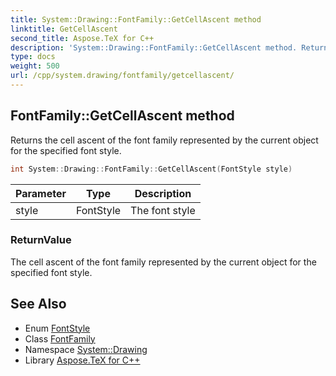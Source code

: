 ```yaml
---
title: System::Drawing::FontFamily::GetCellAscent method
linktitle: GetCellAscent
second_title: Aspose.TeX for C++
description: 'System::Drawing::FontFamily::GetCellAscent method. Returns the cell ascent of the font family represented by the current object for the specified font style in C++.'
type: docs
weight: 500
url: /cpp/system.drawing/fontfamily/getcellascent/
---
```

## FontFamily::GetCellAscent method


Returns the cell ascent of the font family represented by the current object for the specified font style.

```cpp
int System::Drawing::FontFamily::GetCellAscent(FontStyle style)
```


| Parameter | Type | Description |
| --- | --- | --- |
| style | FontStyle | The font style |

### ReturnValue

The cell ascent of the font family represented by the current object for the specified font style.

## See Also

* Enum [FontStyle](../../fontstyle/)
* Class [FontFamily](../)
* Namespace [System::Drawing](../../)
* Library [Aspose.TeX for C++](../../../)
